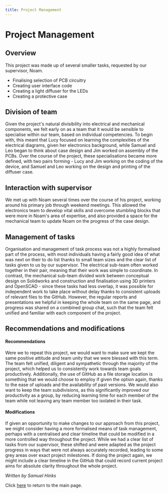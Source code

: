 ```yaml
---
title: Project Management
---
```

# Project Management

## Overview
This project was made up of several smaller tasks, requested by our supervisor, Noam.
- Finalising selection of PCB circuitry
- Creating user interface code
- Creating a light diffuser for the LEDs
- Creating a protective case

## Division of team
Given the project's natural divisibility into electrical and mechanical components, we felt early on as a team that it would be sensible to specialise within our team, based on individual competencies. To begin with, this meant that Lucy focused on learning the complexities of the electrical diagrams, given her electronics background, while Samuel and Leo began to think about case design and Jim worked on assembly of the PCBs. Over the course of the project, these specialisations became more defined, with two pairs forming - Lucy and Jim working on the coding of the device, and Samuel and Leo working on the design and printing of the diffuser case.

## Interaction with supervisor
We met up with Noam several times over the course of his project, working around his primary job through weekend meetings. This allowed the electronics team to develop vital skills and overcome stumbling blocks that were more in Noam's area of expertise, and also provided a space for the mechanical team to update Noam on the progress of the case design.

## Management of tasks
Organisation and management of task process was not a highly formalised part of the process, with most individuals having a fairly good idea of what was next on their to do list thanks to small team sizes and the clear list of tasks given to us by our supervisor. The electrical sub-team often worked together in their pair, meaning that their work was simple to coordinate. In contrast, the mechanical sub-team divided work between conceptual design on Solidworks and construction and finalisation using 3D printers and OpenSCAD - since these tasks had less overlap, it was possible for independent work to take place without delay thanks to consistent uploads of relevant files to the GitHub. However, the regular reports and presentations we helpful in keeping the whole team on the same page, and progress was shared on a combined group chat, such that the team felt unified and familiar with each component of the project.

## Recommendations and modifications
#### Recommendations
Were we to repeat this project, we would want to make sure we kept the same positive attitude and team unity that we were blessed with this term. The team felt unified, diligent and sympathetic through the majority of the project, which helped us to consistently work towards team goals productively.
Additionally, the use of GitHub as a file storage location is something that we would choose to employ if given the option again, thanks to the ease of uploads and the availability of past versions.
We would also want to keep the team subdivisions, as this significantly improved our productivity as a group, by reducing learning time for each member of the team while not leaving any team member too isolated in their task.

#### Modifications
If given an opportunity to make changes to our approach from this project, we might consider having a more formalised means of task management, perhaps with a centralised and clear timeline that could be modified in a more controlled way throughout the project. While we had a clear list of tasks from our supervisor, these shifted and were adapted as the project progress in ways that were not always accurately recorded, leading to some grey areas over exact project milestones. If doing the project again, we might include a clear timeline in the GitHub that could record current project aims for absolute clarity throughout the whole project.

*Written by Samuel Hinks*

Click [here](index.md) to return to the main page. 
